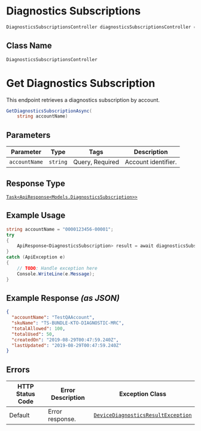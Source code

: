 # Diagnostics Subscriptions

```csharp
DiagnosticsSubscriptionsController diagnosticsSubscriptionsController = client.DiagnosticsSubscriptionsController;
```

## Class Name

`DiagnosticsSubscriptionsController`


# Get Diagnostics Subscription

This endpoint retrieves a diagnostics subscription by account.

```csharp
GetDiagnosticsSubscriptionAsync(
    string accountName)
```

## Parameters

| Parameter | Type | Tags | Description |
|  --- | --- | --- | --- |
| `accountName` | `string` | Query, Required | Account identifier. |

## Response Type

[`Task<ApiResponse<Models.DiagnosticsSubscription>>`](../../doc/models/diagnostics-subscription.md)

## Example Usage

```csharp
string accountName = "0000123456-00001";
try
{
    ApiResponse<DiagnosticsSubscription> result = await diagnosticsSubscriptionsController.GetDiagnosticsSubscriptionAsync(accountName);
}
catch (ApiException e)
{
    // TODO: Handle exception here
    Console.WriteLine(e.Message);
}
```

## Example Response *(as JSON)*

```json
{
  "accountName": "TestQAAccount",
  "skuName": "TS-BUNDLE-KTO-DIAGNOSTIC-MRC",
  "totalAllowed": 100,
  "totalUsed": 50,
  "createdOn": "2019-08-29T00:47:59.240Z",
  "lastUpdated": "2019-08-29T00:47:59.240Z"
}
```

## Errors

| HTTP Status Code | Error Description | Exception Class |
|  --- | --- | --- |
| Default | Error response. | [`DeviceDiagnosticsResultException`](../../doc/models/device-diagnostics-result-exception.md) |

